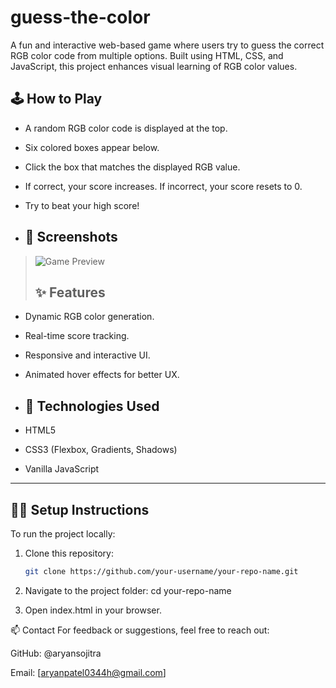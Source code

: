 # guess-the-color

A fun and interactive web-based game where users try to guess the correct RGB color code from multiple options. Built using HTML, CSS, and JavaScript, this project enhances visual learning of RGB color values.

## 🕹️ How to Play

- A random RGB color code is displayed at the top.
- Six colored boxes appear below.
- Click the box that matches the displayed RGB value.
- If correct, your score increases. If incorrect, your score resets to 0.
- Try to beat your high score!

- ## 📸 Screenshots

> ![Game Preview](./color_game.png)
>
> ## ✨ Features

- Dynamic RGB color generation.
- Real-time score tracking.
- Responsive and interactive UI.
- Animated hover effects for better UX.

- ## 🔧 Technologies Used

- HTML5
- CSS3 (Flexbox, Gradients, Shadows)
- Vanilla JavaScript

- ---

## 🧑‍💻 Setup Instructions

To run the project locally:

1. Clone this repository:
   ```bash
   git clone https://github.com/your-username/your-repo-name.git

2. Navigate to the project folder:
   cd your-repo-name

3. Open index.html in your browser.

📫 Contact
For feedback or suggestions, feel free to reach out:

GitHub: @aryansojitra

Email: [aryanpatel0344h@gmail.com]
